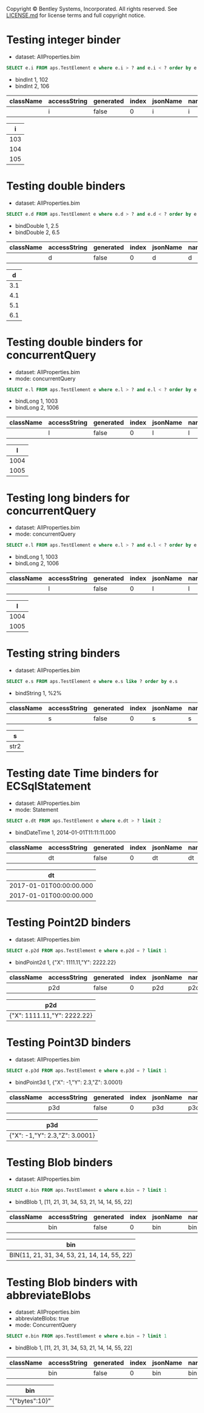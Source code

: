 Copyright © Bentley Systems, Incorporated. All rights reserved. See [LICENSE.md](../../../../LICENSE.md) for license terms and full copyright notice.

# Testing integer binder

- dataset: AllProperties.bim

```sql
SELECT e.i FROM aps.TestElement e where e.i > ? and e.i < ? order by e.i
```

- bindInt 1, 102
- bindInt 2, 106

| className | accessString | generated | index | jsonName | name | extendedType | typeName | type |
| --------- | ------------ | --------- | ----- | -------- | ---- | ------------ | -------- | ---- |
|           | i            | false     | 0     | i        | i    | undefined    | int      | Int  |

| i   |
| --- |
| 103 |
| 104 |
| 105 |

# Testing double binders

- dataset: AllProperties.bim

```sql
SELECT e.d FROM aps.TestElement e where e.d > ? and e.d < ? order by e.d
```

- bindDouble 1, 2.5
- bindDouble 2, 6.5

| className | accessString | generated | index | jsonName | name | extendedType | typeName | type   |
| --------- | ------------ | --------- | ----- | -------- | ---- | ------------ | -------- | ------ |
|           | d            | false     | 0     | d        | d    | undefined    | double   | Double |

| d   |
| --- |
| 3.1 |
| 4.1 |
| 5.1 |
| 6.1 |

# Testing double binders for concurrentQuery

- dataset: AllProperties.bim
- mode: concurrentQuery

```sql
SELECT e.l FROM aps.TestElement e where e.l > ? and e.l < ? order by e.l
```

- bindLong 1, 1003
- bindLong 2, 1006

| className | accessString | generated | index | jsonName | name | extendedType | typeName | type  |
| --------- | ------------ | --------- | ----- | -------- | ---- | ------------ | -------- | ----- |
|           | l            | false     | 0     | l        | l    | undefined    | long     | Int64 |

| l    |
| ---- |
| 1004 |
| 1005 |

# Testing long binders for concurrentQuery

- dataset: AllProperties.bim
- mode: concurrentQuery

```sql
SELECT e.l FROM aps.TestElement e where e.l > ? and e.l < ? order by e.l
```

- bindLong 1, 1003
- bindLong 2, 1006

| className | accessString | generated | index | jsonName | name | extendedType | typeName | type  |
| --------- | ------------ | --------- | ----- | -------- | ---- | ------------ | -------- | ----- |
|           | l            | false     | 0     | l        | l    | undefined    | long     | Int64 |

| l    |
| ---- |
| 1004 |
| 1005 |

# Testing string binders

- dataset: AllProperties.bim

```sql
SELECT e.s FROM aps.TestElement e where e.s like ? order by e.s
```

- bindString 1, %2%

| className | accessString | generated | index | jsonName | name | extendedType | typeName | type   |
| --------- | ------------ | --------- | ----- | -------- | ---- | ------------ | -------- | ------ |
|           | s            | false     | 0     | s        | s    | undefined    | string   | String |

| s    |
| ---- |
| str2 |

# Testing date Time binders for ECSqlStatement

- dataset: AllProperties.bim
- mode: Statement

```sql
SELECT e.dt FROM aps.TestElement e where e.dt > ? limit 2
```

- bindDateTime 1, 2014-01-01T11:11:11.000

| className | accessString | generated | index | jsonName | name | extendedType | typeName | type     |
| --------- | ------------ | --------- | ----- | -------- | ---- | ------------ | -------- | -------- |
|           | dt           | false     | 0     | dt       | dt   | undefined    | dateTime | DateTime |

| dt                      |
| ----------------------- |
| 2017-01-01T00:00:00.000 |
| 2017-01-01T00:00:00.000 |

# Testing Point2D binders

- dataset: AllProperties.bim

```sql
SELECT e.p2d FROM aps.TestElement e where e.p2d = ? limit 1
```

- bindPoint2d 1, {"X": 1111.11,"Y": 2222.22}

| className | accessString | generated | index | jsonName | name | extendedType | typeName | type    |
| --------- | ------------ | --------- | ----- | -------- | ---- | ------------ | -------- | ------- |
|           | p2d          | false     | 0     | p2d      | p2d  | undefined    | point2d  | Point2d |

| p2d                         |
| --------------------------- |
| {"X": 1111.11,"Y": 2222.22} |

# Testing Point3D binders

- dataset: AllProperties.bim

```sql
SELECT e.p3d FROM aps.TestElement e where e.p3d = ? limit 1
```

- bindPoint3d 1, {"X": -1,"Y": 2.3,"Z": 3.0001}

| className | accessString | generated | index | jsonName | name | extendedType | typeName | type    |
| --------- | ------------ | --------- | ----- | -------- | ---- | ------------ | -------- | ------- |
|           | p3d          | false     | 0     | p3d      | p3d  | undefined    | point3d  | Point3d |

| p3d                            |
| ------------------------------ |
| {"X": -1,"Y": 2.3,"Z": 3.0001} |

# Testing Blob binders

- dataset: AllProperties.bim

```sql
SELECT e.bin FROM aps.TestElement e where e.bin = ? limit 1
```

- bindBlob 1, [11, 21, 31, 34, 53, 21, 14, 14, 55, 22]

| className | accessString | generated | index | jsonName | name | extendedType | typeName | type |
| --------- | ------------ | --------- | ----- | -------- | ---- | ------------ | -------- | ---- |
|           | bin          | false     | 0     | bin      | bin  | Json         | string   | Blob |

| bin                                         |
| ------------------------------------------- |
| BIN(11, 21, 31, 34, 53, 21, 14, 14, 55, 22) |

# Testing Blob binders with abbreviateBlobs

- dataset: AllProperties.bim
- abbreviateBlobs: true
- mode: ConcurrentQuery

```sql
SELECT e.bin FROM aps.TestElement e where e.bin = ? limit 1
```

- bindBlob 1, [11, 21, 31, 34, 53, 21, 14, 14, 55, 22]

| className | accessString | generated | index | jsonName | name | extendedType | typeName | type |
| --------- | ------------ | --------- | ----- | -------- | ---- | ------------ | -------- | ---- |
|           | bin          | false     | 0     | bin      | bin  | Json         | string   | Blob |

| bin            |
| -------------- |
| "{"bytes":10}" |
